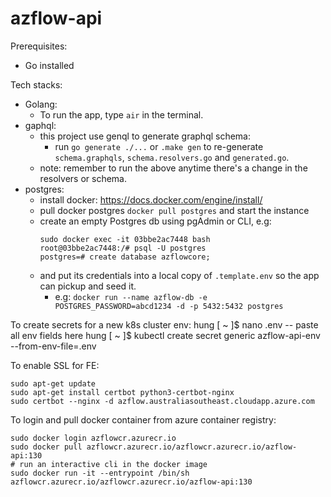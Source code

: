 # azflow-api
Prerequisites:
- Go installed

Tech stacks:
- Golang:
  - To run the app, type `air` in the terminal.
- gaphql:
  - this project use genql to generate graphql schema:
    - run `go generate ./...` or `.make gen` to re-generate `schema.graphqls`, `schema.resolvers.go` and `generated.go`.
  - note: remember to run the above anytime there's a change in the resolvers or schema.
- postgres:
  - install docker: https://docs.docker.com/engine/install/
  - pull docker postgres `docker pull postgres` and start the instance
  - create an empty Postgres db using pgAdmin or CLI, e.g:
    ```
    sudo docker exec -it 03bbe2ac7448 bash
    root@03bbe2ac7448:/# psql -U postgres
    postgres=# create database azflowcore;

  - and put its credentials into a local copy of `.template.env` so the app can pickup and seed it. 
    - e.g: `docker run --name azflow-db -e POSTGRES_PASSWORD=abcd1234 -d -p 5432:5432 postgres`

To create secrets for a new k8s cluster env:
hung [ ~ ]$ nano .env -- paste all env fields here
hung [ ~ ]$ kubectl create secret generic azflow-api-env --from-env-file=.env

To enable SSL for FE:
```
sudo apt-get update
sudo apt-get install certbot python3-certbot-nginx
sudo certbot --nginx -d azflow.australiasoutheast.cloudapp.azure.com
```

To login and pull docker container from azure container registry:
```
sudo docker login azflowcr.azurecr.io
sudo docker pull azflowcr.azurecr.io/azflowcr.azurecr.io/azflow-api:130
# run an interactive cli in the docker image
sudo docker run -it --entrypoint /bin/sh azflowcr.azurecr.io/azflowcr.azurecr.io/azflow-api:130
```
